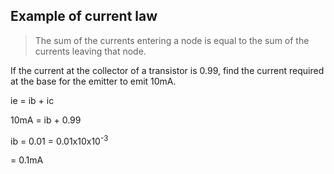 ## Example of current law
> The sum of the currents entering a node is equal to the sum of the currents
> leaving that node.

If the current at the collector of a transistor is 0.99, find the current
required at the base for the emitter to emit 10mA.

ie = ib + ic

10mA = ib + 0.99

ib = 0.01 = 0.01x10x10<sup>-3</sup>

= 0.1mA

